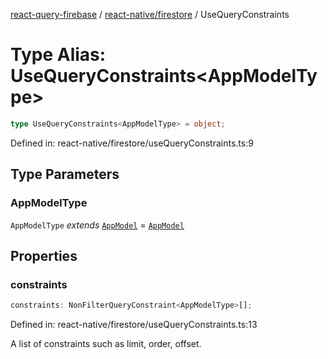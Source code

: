 [react-query-firebase](../../../modules.md) / [react-native/firestore](../index.md) / UseQueryConstraints

# Type Alias: UseQueryConstraints\<AppModelType\>

```ts
type UseQueryConstraints<AppModelType> = object;
```

Defined in: react-native/firestore/useQueryConstraints.ts:9

## Type Parameters

### AppModelType

`AppModelType` *extends* [`AppModel`](../../../types/type-aliases/AppModel.md) = [`AppModel`](../../../types/type-aliases/AppModel.md)

## Properties

### constraints

```ts
constraints: NonFilterQueryConstraint<AppModelType>[];
```

Defined in: react-native/firestore/useQueryConstraints.ts:13

A list of constraints such as limit, order, offset.
